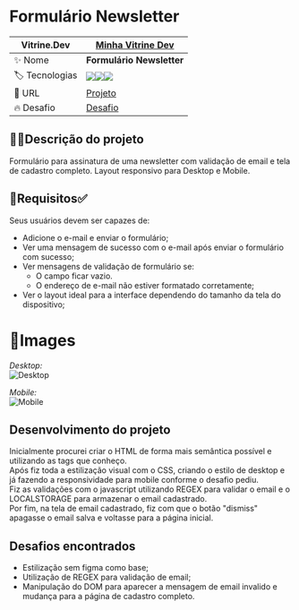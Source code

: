 # Formulário Newsletter
  
</div>

|  Vitrine.Dev |  [Minha Vitrine Dev](https://cursos.alura.com.br/vitrinedev/matheusporezeli)   |
| -------------  | --- |
| :sparkles: Nome        | **Formulário Newsletter**
| :label: Tecnologias |   <img src="https://img.shields.io/badge/HTML5-E34F26?style=for-the-badge&logo=html5&logoColor=white"><img src="https://img.shields.io/badge/CSS3-1572B6?style=for-the-badge&logo=css3&logoColor=white"><img src="https://img.shields.io/badge/JavaScript-F7DF1E?style=for-the-badge&logo=javascript&logoColor=black">
| :rocket: URL         | [Projeto](https://newsletter-signup-form-five.vercel.app)
| :fire: Desafio     | [Desafio](https://www.frontendmentor.io/challenges/newsletter-signup-form-with-success-message-3FC1AZbNrv)


## 👨‍🏫Descrição do projeto

Formulário para assinatura de uma newsletter com validação de email e tela de cadastro completo.
Layout responsivo para Desktop e Mobile.

## 📝Requisitos✅

Seus usuários devem ser capazes de:

- Adicione o e-mail e enviar o formulário;<br>
- Ver uma mensagem de sucesso com o e-mail após enviar o formulário com sucesso;<br>
- Ver mensagens de validação de formulário se:<br>
  - O campo ficar vazio.<br>
  - O endereço de e-mail não estiver formatado corretamente;<br>
- Ver o layout ideal para a interface dependendo do tamanho da tela do dispositivo;<br>

# 📸Images
*Desktop:<br>*
![Desktop](https://github.com/matheusporezeli/Newsletter-signup-form/assets/112051389/254ba749-9cb1-4d66-ab03-01d1bb0b961d#vitrinidev)<br>

*Mobile:<br>*
![Mobile](https://github.com/matheusporezeli/Newsletter-signup-form/assets/112051389/4815590c-385e-498f-8d54-565157f9a24f)<br>

## Desenvolvimento do projeto

Inicialmente procurei criar o HTML de forma mais semântica possível e utilizando as tags que conheço.<br>
Após fiz toda a estilização visual com o CSS, criando o estilo de desktop e já fazendo a responsividade para mobile conforme o desafio pediu.<br>
Fiz as validações com o javascript utilizando REGEX para validar o email e o LOCALSTORAGE para armazenar o email cadastrado.<br>
Por fim, na tela de email cadastrado, fiz com que o botão "dismiss" apagasse o email salva e voltasse para a página inicial.<br>

## Desafios encontrados

- Estilização sem figma como base;
- Utilização de REGEX para validação de email;
- Manipulação do DOM para aparecer a mensagem de email invalido e mudança para a página de cadastro completo.
